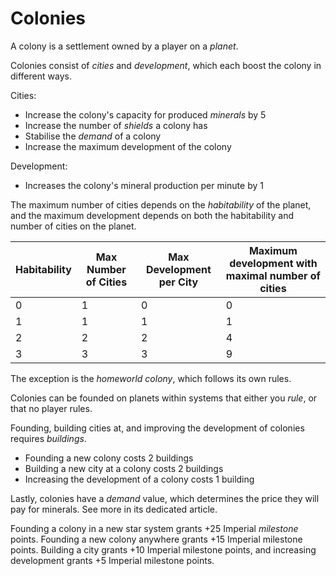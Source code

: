 # Colonies

A colony is a settlement owned by a player on a *planet*. 

Colonies consist of *cities* and *development*, which each boost the colony in different ways.

Cities:
 - Increase the colony's capacity for produced *minerals* by 5
 - Increase the number of *shields* a colony has
 - Stabilise the *demand* of a colony
 - Increase the maximum development of the colony

Development:
- Increases the colony's mineral production per minute by 1

The maximum number of cities depends on the *habitability* of the planet, and the maximum development depends on both the habitability and number of cities on the planet. 


| Habitability | Max Number of Cities | Max Development per City | Maximum development with maximal number of cities |
|--------------|----------------------|--------------------------|---------------------------------------------------|
| 0            | 1                    | 0                        | 0                                                 |
| 1            | 1                    | 1                        | 1                                                 |
| 2            | 2                    | 2                        | 4                                                 |
| 3            | 3                    | 3                        | 9                                                 |

The exception is the *homeworld colony*, which follows its own rules.

Colonies can be founded on planets within systems that either you *rule*, or that no player rules. 

Founding, building cities at, and improving the development of colonies requires *buildings*.
 - Founding a new colony costs 2 buildings
 - Building a new city at a colony costs 2 buildings
 - Increasing the development of a colony costs 1 building

Lastly, colonies have a *demand* value, which determines the price they will pay for minerals. See more in its dedicated article.

Founding a colony in a new star system grants +25 Imperial *milestone* points. Founding a new colony anywhere grants +15 Imperial milestone points. Building a city grants +10 Imperial milestone points, and increasing development grants +5 Imperial milestone points.
